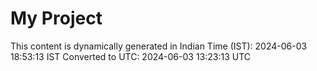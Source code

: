 # My Project

This content is dynamically generated in Indian Time (IST): 2024-06-03 18:53:13 IST
Converted to UTC: 2024-06-03 13:23:13 UTC
